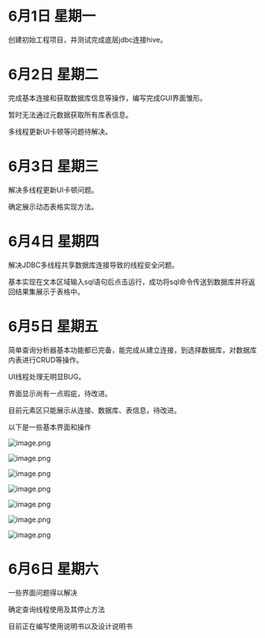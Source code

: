 # 6月1日 星期一

创建初始工程项目，并测试完成底层jdbc连接hive。

# 6月2日 星期二

完成基本连接和获取数据库信息等操作，编写完成GUI界面雏形。

暂时无法通过元数据获取所有库表信息。

多线程更新UI卡顿等问题待解决。

# 6月3日 星期三

解决多线程更新UI卡顿问题。

确定展示动态表格实现方法。

# 6月4日 星期四

解决JDBC多线程共享数据库连接导致的线程安全问题。

基本实现在文本区域输入sql语句后点击运行，成功将sql命令传送到数据库并将返回结果集展示于表格中。

# 6月5日 星期五

简单查询分析器基本功能都已完备，能完成从建立连接，到选择数据库，对数据库内表进行CRUD等操作。

UI线程处理无明显BUG。

界面显示尚有一点瑕疵，待改进。

目前元素区只能展示从连接、数据库、表信息，待改进。

以下是一些基本界面和操作

![image.png](https://upload-images.jianshu.io/upload_images/17501422-27e0c2ffa976bbbd.png?imageMogr2/auto-orient/strip%7CimageView2/2/w/1240)

![image.png](https://upload-images.jianshu.io/upload_images/17501422-1f5a8f2efadcd353.png?imageMogr2/auto-orient/strip%7CimageView2/2/w/1240)

![image.png](https://upload-images.jianshu.io/upload_images/17501422-4f6f9a52af1abce3.png?imageMogr2/auto-orient/strip%7CimageView2/2/w/1240)

![image.png](https://upload-images.jianshu.io/upload_images/17501422-e9a610dc5b824a26.png?imageMogr2/auto-orient/strip%7CimageView2/2/w/1240)

![image.png](https://upload-images.jianshu.io/upload_images/17501422-ee026055dd6c2d62.png?imageMogr2/auto-orient/strip%7CimageView2/2/w/1240)

![image.png](https://upload-images.jianshu.io/upload_images/17501422-2b7f41be748e8f1e.png?imageMogr2/auto-orient/strip%7CimageView2/2/w/1240)

![image.png](https://upload-images.jianshu.io/upload_images/17501422-4e925d96b1c7123b.png?imageMogr2/auto-orient/strip%7CimageView2/2/w/1240)

# 6月6日 星期六

一些界面问题得以解决

确定查询线程使用及其停止方法

目前正在编写使用说明书以及设计说明书

